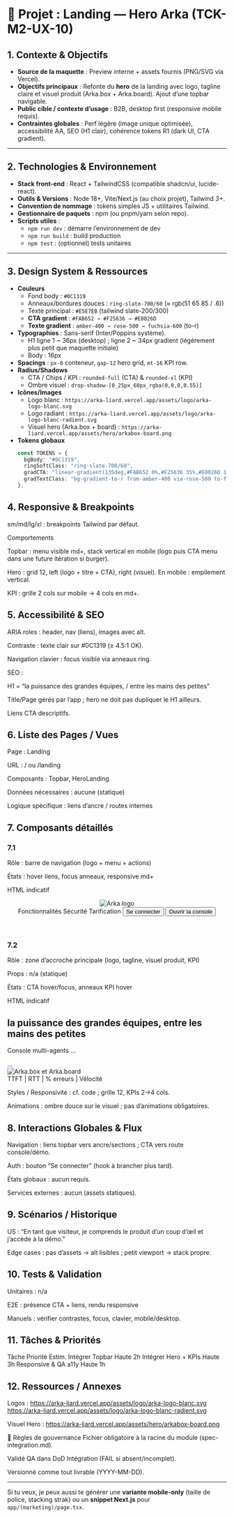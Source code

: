 # 🧩 Projet : Landing — Hero Arka (TCK-M2-UX-10)

## 1. Contexte & Objectifs
- **Source de la maquette** : Preview interne + assets fournis (PNG/SVG via Vercel).
- **Objectifs principaux** : Refonte du **hero** de la landing avec logo, tagline claire et visuel produit (Arka.box + Arka.board). Ajout d’une topbar navigable.
- **Public cible / contexte d’usage** : B2B, desktop first (responsive mobile requis).
- **Contraintes globales** : Perf légère (image unique optimisée), accessibilité AA, SEO (H1 clair), cohérence tokens R1 (dark UI, CTA gradient).

---

## 2. Technologies & Environnement
- **Stack front-end** : React + TailwindCSS (compatible shadcn/ui, lucide-react).
- **Outils & Versions** : Node 18+, Vite/Next.js (au choix projet), Tailwind 3+.
- **Convention de nommage** : tokens simples JS + utilitaires Tailwind.
- **Gestionnaire de paquets** : npm (ou pnpm/yarn selon repo).
- **Scripts utiles** :
  - `npm run dev` : démarre l’environnement de dev
  - `npm run build` : build production
  - `npm test` : (optionnel) tests unitaires

---

## 3. Design System & Ressources
- **Couleurs**
  - Fond body : `#0C1319`
  - Anneaux/bordures douces : `ring-slate-700/60` (≈ rgb(51 65 85 / .6))
  - Texte principal : `#E5E7EB` (tailwind slate-200/300)
  - **CTA gradient** : `#FAB652 → #F25636 → #E0026D`
  - **Texte gradient** : `amber-400 → rose-500 → fuchsia-600` (to-r)
- **Typographies** : Sans-serif (Inter/Poppins système).  
  - H1 ligne 1 ~ 36px (desktop) ; ligne 2 ~ 34px gradient (légèrement plus petit que maquette initiale)  
  - Body : 16px
- **Spacings** : `px-6` conteneur, `gap-12` hero grid, `mt-16` KPI row.
- **Radius/Shadows**
  - CTA / Chips / KPI : `rounded-full` (CTA) & `rounded-xl` (KPI)
  - Ombre visuel : `drop-shadow-[0_25px_60px_rgba(0,0,0,0.55)]`
- **Icônes/Images**
  - Logo blanc : `https://arka-liard.vercel.app/assets/logo/arka-logo-blanc.svg`
  - Logo radiant : `https://arka-liard.vercel.app/assets/logo/arka-logo-blanc-radient.svg`
  - Visuel hero (Arka.box + board) : `https://arka-liard.vercel.app/assets/hero/arkabox-board.png`
- **Tokens globaux**
  ```ts
  const TOKENS = {
    bgBody: "#0C1319",
    ringSoftClass: "ring-slate-700/60",
    gradCTA: "linear-gradient(135deg,#FAB652 0%,#F25636 35%,#E0026D 100%)",
    gradTextClass: "bg-gradient-to-r from-amber-400 via-rose-500 to-fuchsia-600",
  };
  ```

## 4. Responsive & Breakpoints
sm/md/lg/xl : breakpoints Tailwind par défaut.


Comportements


Topbar : menu visible md+, stack vertical en mobile (logo puis CTA menu dans une future itération si burger).


Hero : grid 12, left (logo + titre + CTA), right (visuel). En mobile : empilement vertical.


KPI : grille 2 cols sur mobile → 4 cols en md+.



## 5. Accessibilité & SEO
ARIA roles : header, nav (liens), images avec alt.


Contraste : texte clair sur #0C1319 (≥ 4.5:1 OK).


Navigation clavier : focus visible via anneaux ring.


SEO :


H1 = “la puissance des grandes équipes, / entre les mains des petites”


Title/Page gérés par l’app ; hero ne doit pas dupliquer le H1 ailleurs.


Liens CTA descriptifs.


## 6. Liste des Pages / Vues
Page : Landing


URL : / ou /landing


Composants : Topbar, HeroLanding


Données nécessaires : aucune (statique)


Logique spécifique : liens d’ancre / routes internes


## 7. Composants détaillés
### 7.1 <Topbar />
Rôle : barre de navigation (logo + menu + actions)


États : hover liens, focus anneaux, responsive md+


HTML indicatif

 

<header>
  <img alt="Arka logo" />
  <nav>
    <a>Fonctionnalités</a>
    <a>Sécurité</a>
    <a>Tarification</a>
    <button>Se connecter</button>
    <button>Ouvrir la console</button>
  </nav>
</header>


### 7.2 <HeroLanding />
Rôle : zone d’accroche principale (logo, tagline, visuel produit, KPI)


Props : n/a (statique)


États : CTA hover/focus, anneaux KPI hover


HTML indicatif

 

<section>
  <Topbar />
  <h1>
    la <strong>puissance</strong> des grandes équipes,
    <span class="gradient-text">entre les mains des petites</span>
  </h1>
  <p>Console multi-agents …</p>
  <div class="cta-row">…</div>
  <img alt="Arka.box et Arka.board" />
  <div class="kpi-grid">TTFT | RTT | % erreurs | Vélocité</div>
</section>


Styles / Responsivité : cf. code ; grille 12, KPIs 2→4 cols.


Animations : ombre douce sur le visuel ; pas d’animations obligatoires.


## 8. Interactions Globales & Flux
Navigation : liens topbar vers ancre/sections ; CTA vers route console/démo.


Auth : bouton “Se connecter” (hook à brancher plus tard).


États globaux : aucun requis.


Services externes : aucun (assets statiques).



## 9. Scénarios / Historique
US : “En tant que visiteur, je comprends le produit d’un coup d’œil et j’accède à la démo.”


Edge cases : pas d’assets → alt lisibles ; petit viewport → stack propre.



## 10. Tests & Validation
Unitaires : n/a


E2E : présence CTA + liens, rendu responsive


Manuels : vérifier contrastes, focus, clavier, mobile/desktop.



## 11. Tâches & Priorités
Tâche
Priorité
Estim.
Intégrer Topbar
Haute
2h
Intégrer Hero + KPIs
Haute
3h
Responsive & QA a11y
Haute
1h


## 12. Ressources / Annexes
Logos :
 https://arka-liard.vercel.app/assets/logo/arka-logo-blanc.svg
 https://arka-liard.vercel.app/assets/logo/arka-logo-blanc-radient.svg


Visuel Hero :
 https://arka-liard.vercel.app/assets/hero/arkabox-board.png



🔔 Règles de gouvernance
Fichier obligatoire à la racine du module (spec-integration.md).


Validé QA dans DoD Intégration (FAIL si absent/incomplet).


Versionné comme tout livrable (YYYY-MM-DD).


---

Si tu veux, je peux aussi te générer une **variante mobile-only** (taille de police, stacking strak) ou un **snippet Next.js** pour `app/(marketing)/page.tsx`.

